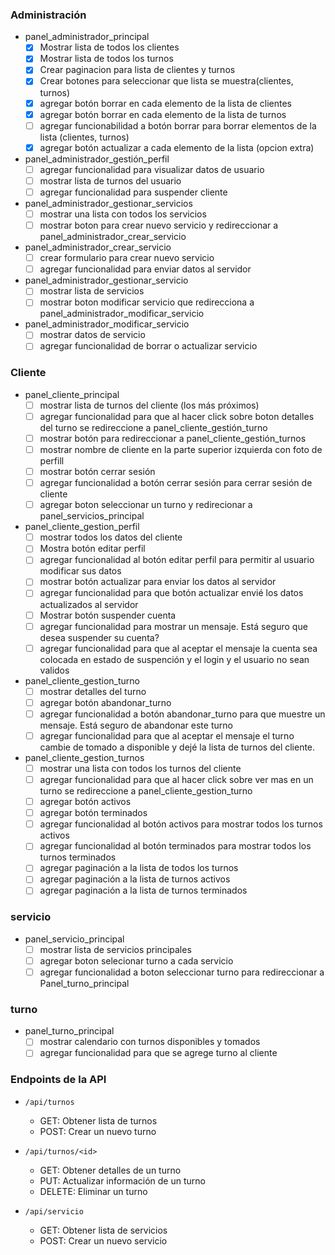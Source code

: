 ### Administración
- panel_administrador_principal 
  - [x] Mostrar lista de todos los clientes
  - [x] Mostrar lista de todos los turnos
  - [x] Crear paginacion para lista de clientes y turnos
  - [x] Crear botones para seleccionar que lista se muestra(clientes, turnos)
  - [x] agregar botón borrar en cada elemento de la lista de clientes
  - [x] agregar botón borrar en cada elemento de la lista de turnos
  - [ ] agregar funcionabilidad a botón borrar para borrar elementos de la lista (clientes,  turnos)
  - [x] agregar botón actualizar a cada elemento de la lista (opcion extra) 
      
-  panel_administrador_gestión_perfil
   - [ ] agregar funcionalidad para visualizar datos de usuario 
   - [ ] mostrar lista de turnos del usuario
   - [ ] agregar funcionalidad para suspender cliente
       
- panel_administrador_gestionar_servicios
   - [ ] mostrar una lista con todos los servicios
   - [ ] mostrar boton para crear nuevo servicio y redireccionar a panel_administrador_crear_servicio
        
- panel_administrador_crear_servicio
   - [ ] crear formulario para crear nuevo servicio
   - [ ] agregar funcionalidad para enviar datos al servidor

- panel_administrador_gestionar_servicio
   - [ ] mostrar lista de servicios
   - [ ] mostrar boton modificar servicio que redirecciona a panel_administrador_modificar_servicio

- panel_administrador_modificar_servicio
   - [ ] mostrar datos de servicio
   - [ ] agregar funcionalidad de borrar o actualizar servicio  

### Cliente
- panel_cliente_principal
   - [ ] mostrar lista de turnos del cliente (los más próximos)
   - [ ] agregar funcionalidad para que al hacer click sobre boton detalles del turno se redireccione a panel_cliente_gestión_turno
   - [ ] mostrar botón para redireccionar a panel_cliente_gestión_turnos
   - [ ] mostrar nombre de cliente en la parte superior izquierda con foto de perfill
   - [ ] mostrar botón cerrar sesión
   - [ ] agregar funcionalidad a botón cerrar sesión para cerrar sesión de cliente
   - [ ] agregar boton seleccionar un turno y redirecionar a panel_servicios_principal
   
 - panel_cliente_gestion_perfil
   - [ ] mostrar todos los datos del cliente
   - [ ] Mostra botón editar perfil
   - [ ] agregar funcionalidad al botón editar perfil para permitir al usuario modificar sus datos
   - [ ] mostrar botón actualizar para enviar los datos al servidor
   - [ ] agregar funcionalidad para que botón actualizar envié los datos actualizados al servidor
   - [ ] Mostrar botón suspender cuenta
   - [ ] agregar funcionalidad para mostrar un mensaje. Está seguro que desea suspender su cuenta?
   - [ ] agregar funcionalidad para que al aceptar el mensaje la cuenta sea colocada en estado de suspención y el login y el usuario no sean validos
    
 - panel_cliente_gestion_turno
    - [ ] mostrar detalles del turno
    - [ ] agregar botón abandonar_turno
    - [ ] agregar funcionalidad a botón abandonar_turno para que muestre un mensaje. Está seguro de abandonar este turno
    - [ ] agregar funcionalidad para que al aceptar el mensaje el turno cambie de tomado a disponible y dejé la lista de turnos del cliente.
    
  - panel_cliente_gestion_turnos
    - [ ] mostrar una lista con todos los turnos del cliente
    - [ ] agregar funcionalidad para que al hacer click sobre ver mas en un turno se redireccione a panel_cliente_gestion_turno
    - [ ] agregar botón activos
    - [ ] agregar botón terminados
    - [ ] agregar funcionalidad al botón activos para mostrar todos los turnos activos
    - [ ] agregar funcionalidad al botón terminados para mostrar todos los turnos terminados
    - [ ] agregar paginación a la lista de todos los turnos
    - [ ] agregar paginación a la lista de turnos activos
    - [ ] agregar paginación a la lista de turnos terminados

### servicio
  - panel_servicio_principal
    - [ ] mostrar lista de servicios principales
    - [ ] agregar boton selecionar turno a cada servicio
    - [ ] agregar funcionalidad a boton seleccionar turno para redireccionar a Panel_turno_principal

### turno
  - panel_turno_principal
    - [ ] mostrar calendario con turnos disponibles y tomados
    - [ ] agregar funcionalidad para que se agrege turno al cliente
    
### Endpoints de la API


- `/api/turnos`
  - GET: Obtener lista de turnos
  - POST: Crear un nuevo turno

- `/api/turnos/<id>`
  - GET: Obtener detalles de un turno
  - PUT: Actualizar información de un turno
  - DELETE: Eliminar un turno

- `/api/servicio`
  - GET: Obtener lista de servicios
  - POST: Crear un nuevo servicio


